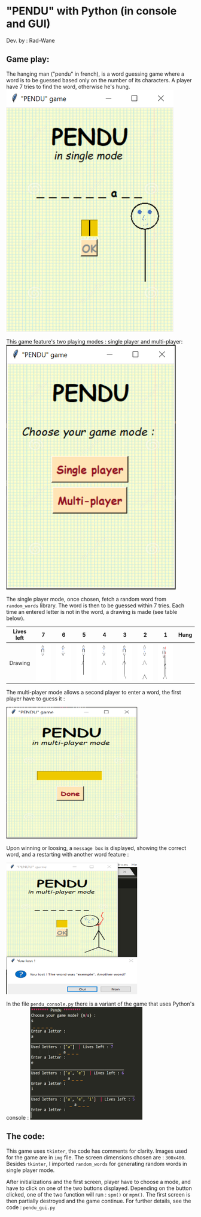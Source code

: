 # "PENDU" with Python (in console and GUI)

Dev. by : Rad-Wane  


## Game play:

The hanging man ("pendu" in french), is a word guessing game where a word is to be guessed based only on the number of its characters. A player have 7 tries to find the word, otherwise he's hung. 
![](/img/play.png)

This game feature's two playing modes : single player and multi-player:   
![](/img/modes.png)

The single player mode, once chosen, fetch a random word from `random_words` library. The word is then to be guessed within 7 tries. Each time an entered letter is not in the word, a drawing is made (see table below). 

Lives left | 7 | 6 | 5 | 4 | 3 | 2 | 1 | Hung
:---------:|:-----:|:-----:|:-----:|:-----:|:-----:|:-----:|:-----:|:-----:
 Drawing   | <img src="/img/1.png" height= "100" width="90"/> | <img src="/img/2.png" height= "100" width="90"/> | <img src="/img/3.png" height= "100" width="90"/> | <img src="/img/4.png" height= "100" width="90"/> | <img src="/img/5.png" height= "100" width="90"/> | <img src="/img/6.png" height= "100" width="90"/> | <img src="/img/7.png" height= "100" width="90"/> 

The multi-player mode allows a second player to enter a word, the first player have to guess it :  

<img src="/img/mp1.png" height= "350" width="350"/>

Upon winning or loosing, a `message box` is displayed, showing the correct word, and a restarting with another word feature : 

<img src="/img/final.png" height= "350" width="350"/>

In the file `pendu_console.py` there is a variant of the game that uses Python's console :
<img src="/img/console.png" height= "300" width="300"/>


## The code:

This game uses `tkinter`, the code has comments for clarity. Images used for the game are in `img` file. The screen dimensions chosen are : `300x400`. Besides `tkinter`, I imported `random_words` for generating random words in single player mode.

After initializations and the first screen, player have to choose a mode, and have to click on one of the two buttons displayed. Depending on the button clicked, one of the two function will run : `spm()` or `mpm()`. The first screen is then partially destroyed and the game continue. For further details, see the code : `pendu_gui.py`


